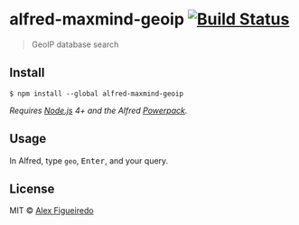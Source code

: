 # alfred-maxmind-geoip [![Build Status](https://travis-ci.org/alexfigueiredo/alfred-maxmind-geoip.svg?branch=master)](https://travis-ci.org/alexfigueiredo/alfred-maxmind-geoip)

> GeoIP database search


## Install

```
$ npm install --global alfred-maxmind-geoip
```

*Requires [Node.js](https://nodejs.org) 4+ and the Alfred [Powerpack](https://www.alfredapp.com/powerpack/).*


## Usage

In Alfred, type `geo`, <kbd>Enter</kbd>, and your query.


## License

MIT © [Alex Figueiredo](http://alexfigueiredo.com)
